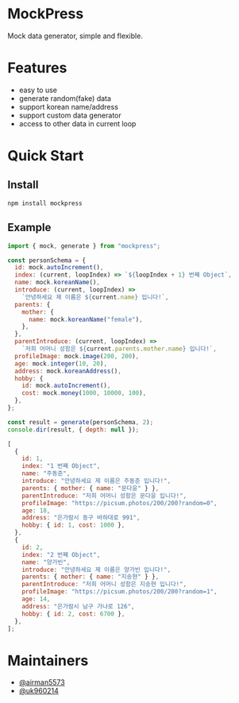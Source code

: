 # MockPress

Mock data generator, simple and flexible.

# Features

- easy to use
- generate random(fake) data
- support korean name/address
- support custom data generator
- access to other data in current loop

# Quick Start

## Install

```
npm install mockpress
```

## Example

```javascript
import { mock, generate } from "mockpress";

const personSchema = {
  id: mock.autoIncrement(),
  index: (current, loopIndex) => `${loopIndex + 1} 번째 Object`,
  name: mock.koreanName(),
  introduce: (current, loopIndex) =>
    `안녕하세요 제 이름은 ${current.name} 입니다!`,
  parents: {
    mother: {
      name: mock.koreanName("female"),
    },
  },
  parentIntroduce: (current, loopIndex) =>
    `저희 어머니 성함은 ${current.parents.mother.name} 입니다!`,
  profileImage: mock.image(200, 200),
  age: mock.integer(10, 20),
  address: mock.koreanAddress(),
  hobby: {
    id: mock.autoIncrement(),
    cost: mock.money(1000, 10000, 100),
  },
};

const result = generate(personSchema, 2);
console.dir(result, { depth: null });
```

```javascript
[
  {
    id: 1,
    index: "1 번째 Object",
    name: "주동준",
    introduce: "안녕하세요 제 이름은 주동준 입니다!",
    parents: { mother: { name: "문다윤" } },
    parentIntroduce: "저희 어머니 성함은 문다윤 입니다!",
    profileImage: "https://picsum.photos/200/200?random=0",
    age: 18,
    address: "은가람시 동구 바하대로 991",
    hobby: { id: 1, cost: 1000 },
  },
  {
    id: 2,
    index: "2 번째 Object",
    name: "양가빈",
    introduce: "안녕하세요 제 이름은 양가빈 입니다!",
    parents: { mother: { name: "지송현" } },
    parentIntroduce: "저희 어머니 성함은 지송현 입니다!",
    profileImage: "https://picsum.photos/200/200?random=1",
    age: 14,
    address: "은가람시 남구 가나로 126",
    hobby: { id: 2, cost: 6700 },
  },
];
```

# Maintainers

- [@airman5573](https://github.com/airman5573)
- [@uk960214](https://github.com/uk960214)
